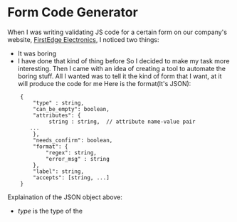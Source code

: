 # Form Code Generator

When I was writing validating JS code for a certain form on our company's website, [FirstEdge Electronics](firstedge.co.zw), I noticed two things:
* It was boring
* I have done that kind of thing before
So I decided to make my task more interesting. Then I came with an idea of creating a tool to automate the boring stuff. All I wanted was to tell it the kind of form that I want, at it will produce the code for me
Here is the format(It's JSON):

```
	{
		"type" : string,
		"can_be_empty": boolean,
		"attributes": {
			 string : string,  // attribute name-value pair
       ...
		},
		"needs_confirm": boolean,
		"format": {
			"regex": string,
			"error_msg" : string
		},
		"label": string,
		"accepts": [string, ...]
	}
```

Explaination of the JSON object above:
* *type* is the type of the
